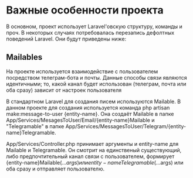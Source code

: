 # Важные особенности проекта

В основном, проект использует Laravel'овскую структуру, команды и проч.
В некоторых случаях потребовалась перезапись дефолтных поведений Laravel. Они будут приведены ниже:

## Mailables

На проекте используется взаимодействие с пользователем посредством телеграм-бота и почты. Данные способы связи являются идентичными; то, какой канал будет использован (телеграм, почта или оба сразу) зависит от настроек пользователя

В стандартном Laravel для создания писем используются Mailable.
В данном проекте для создания используется команда php artisan make:message-to-user {entity-name}. 
Она создаёт Mailable в папке App/Services/MesagesToUser/Email/{entity-name}Mailable и "Telegramable" в папке App/Services/MessagesToUser/Telegram/{entity-name}Telegramable.

App/Services/Controller.php принимает аргументы и entity-name для Mailable и Telegramable. Он смотрит на единственый существующий, либо предпочтительный канал связи с пользователем, формирует {entity-name}Mailable(...$args) или {entity-name}Telegramable(...$args) или оба сразу и отправляет пользователю.